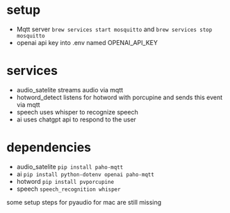 # setup
- Mqtt server
`brew services start mosquitto`
and 
`brew services stop mosquitto`
- openai api key into .env named OPENAI_API_KEY

# services
- audio_satelite streams audio via mqtt
- hotword_detect listens for hotword with porcupine and sends this event via mqtt
- speech uses whisper to recognize speech
- ai uses chatgpt api to respond to the user


# dependencies
- audio_satelite
`pip install paho-mqtt`
- ai
`pip install python-dotenv openai paho-mqtt`
- hotword
`pip install pvporcupine`
- speech
`speech_recognition whisper`

some setup steps for pyaudio for mac are still missing